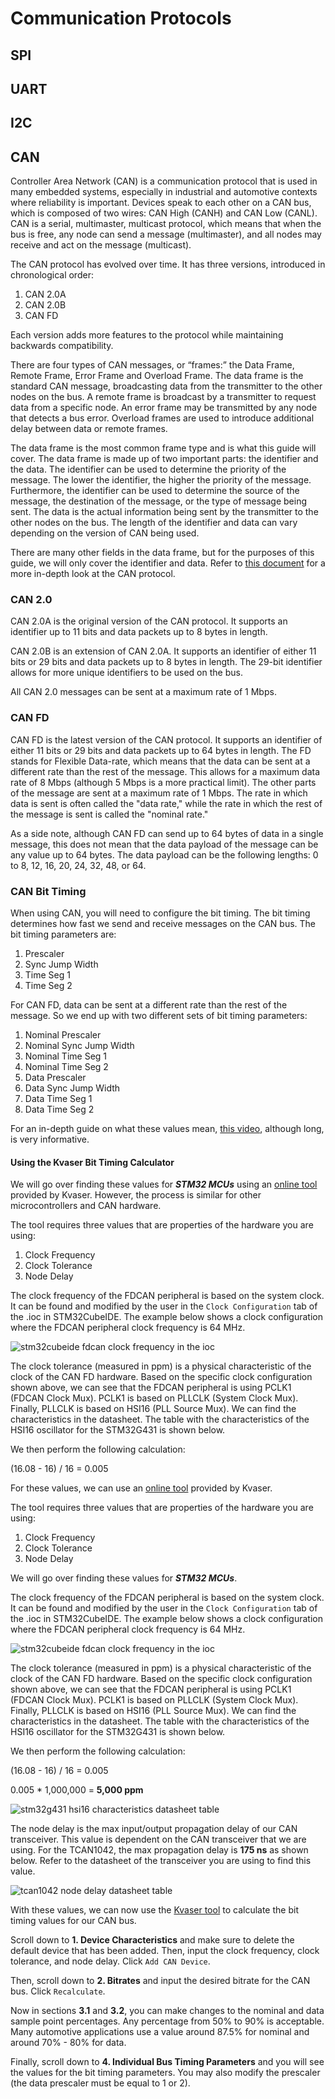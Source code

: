 # Communication Protocols

## SPI

## UART

## I2C

## CAN

Controller Area Network (CAN) is a communication protocol that is used in many embedded systems,
especially in industrial and automotive contexts where reliability is important. Devices speak to
each other on a CAN bus, which is composed of two wires: CAN High (CANH) and CAN Low (CANL).
CAN is a serial, multimaster, multicast protocol, which means that when the bus is free, any node
can send a message (multimaster), and all nodes may receive and act on the message (multicast).

The CAN protocol has evolved over time. It has three versions, introduced in chronological order:

1. CAN 2.0A
2. CAN 2.0B
3. CAN FD

Each version adds more features to the protocol while maintaining backwards compatibility.

There are four types of CAN messages, or “frames:” the Data Frame, Remote Frame, Error Frame and
Overload Frame. The data frame is the standard CAN message, broadcasting data from the transmitter
to the other nodes on the bus. A remote frame is broadcast by a transmitter to request data from a
specific node. An error frame may be transmitted by any node that detects a bus error. Overload
frames are used to introduce additional delay between data or remote frames.

The data frame is the most common frame type and is what this guide will cover. The data frame
is made up of two important parts: the identifier and the data. The identifier can be used to
determine the priority of the message. The lower the identifier, the higher the priority of the
message. Furthermore, the identifier can be used to determine the source of the message, the
destination of the message, or the type of message being sent. The data is the actual information
being sent by the transmitter to the other nodes on the bus. The length of the identifier and data
can vary depending on the version of CAN being used.

There are many other fields in the data frame, but for the purposes of this guide, we will only cover
the identifier and data. Refer to [this document](https://www.eecs.umich.edu/courses/eecs461/doc/CAN_notes.pdf)
for a more in-depth look at the CAN protocol.

### CAN 2.0

CAN 2.0A is the original version of the CAN protocol. It supports an identifier up to 11 bits and
data packets up to 8 bytes in length.

CAN 2.0B is an extension of CAN 2.0A. It supports an identifier of either 11 bits or 29 bits and
data packets up to 8 bytes in length. The 29-bit identifier allows for more unique identifiers
to be used on the bus.

All CAN 2.0 messages can be sent at a maximum rate of 1 Mbps.

### CAN FD

CAN FD is the latest version of the CAN protocol. It supports an identifier of either 11 bits or
29 bits and data packets up to 64 bytes in length. The FD stands for Flexible Data-rate, which
means that the data can be sent at a different rate than the rest of the message. This allows for
a maximum data rate of 8 Mbps (although 5 Mbps is a more practical limit). The other parts of the
message are sent at a maximum rate of 1 Mbps. The rate in which data is sent is often called the
"data rate," while the rate in which the rest of the message is sent is called the "nominal rate."

As a side note, although CAN FD can send up to 64 bytes of data in a single message, this does
not mean that the data payload of the message can be any value up to 64 bytes. The data payload
can be the following lengths: 0 to 8, 12, 16, 20, 24, 32, 48, or 64.

### CAN Bit Timing

When using CAN, you will need to configure the bit timing. The bit timing determines how fast we
send and receive messages on the CAN bus. The bit timing parameters are:

1. Prescaler
2. Sync Jump Width
3. Time Seg 1
4. Time Seg 2

For CAN FD, data can be sent at a different rate than the rest of the message. So we end up
with two different sets of bit timing parameters:

1. Nominal Prescaler
2. Nominal Sync Jump Width
3. Nominal Time Seg 1
4. Nominal Time Seg 2
5. Data Prescaler
6. Data Sync Jump Width
7. Data Time Seg 1
8. Data Time Seg 2

For an in-depth guide on what these values mean, [this video](https://www.youtube.com/watch?v=se204xfyb4g),
although long, is very informative.

#### Using the Kvaser Bit Timing Calculator

We will go over finding these values for ***STM32 MCUs*** using an [online tool](https://www.kvaser.com/support/calculators/can-fd-bit-timing-calculator/)
provided by Kvaser. However, the process is similar for other microcontrollers and CAN hardware.

The tool requires three values that are properties of the hardware you are using:

1. Clock Frequency
2. Clock Tolerance
3. Node Delay


The clock frequency of the FDCAN peripheral is based on the system clock. It can
be found and modified by the user in the `Clock Configuration` tab of the .ioc in STM32CubeIDE.
The example below shows a clock configuration where the FDCAN peripheral clock frequency is 64 MHz.

![stm32cubeide fdcan clock frequency in the ioc](fdcan-clock-frequency.webp)

The clock tolerance (measured in ppm) is a physical characteristic of the clock of the CAN FD hardware.
Based on the specific clock configuration shown above, we can see that the FDCAN peripheral is using
PCLK1 (FDCAN Clock Mux). PCLK1 is based on PLLCLK (System Clock Mux). Finally, PLLCLK is based on
HSI16 (PLL Source Mux). We can find the characteristics in the datasheet. The table with the
characteristics of the HSI16 oscillator for the STM32G431 is shown below.

We then perform the following calculation:

(16.08 - 16) / 16 = 0.005

For these values, we can use an [online tool](https://www.kvaser.com/support/calculators/can-fd-bit-timing-calculator/)
provided by Kvaser.

The tool requires three values that are properties of the hardware you are using:

1. Clock Frequency
2. Clock Tolerance
3. Node Delay

We will go over finding these values for ***STM32 MCUs***.

The clock frequency of the FDCAN peripheral is based on the system clock. It can
be found and modified by the user in the `Clock Configuration` tab of the .ioc in STM32CubeIDE.
The example below shows a clock configuration where the FDCAN peripheral clock frequency is 64 MHz.

![stm32cubeide fdcan clock frequency in the ioc](fdcan-clock-frequency.webp)

The clock tolerance (measured in ppm) is a physical characteristic of the clock of the CAN FD hardware.
Based on the specific clock configuration shown above, we can see that the FDCAN peripheral is using
PCLK1 (FDCAN Clock Mux). PCLK1 is based on PLLCLK (System Clock Mux). Finally, PLLCLK is based on
HSI16 (PLL Source Mux). We can find the characteristics in the datasheet. The table with the
characteristics of the HSI16 oscillator for the STM32G431 is shown below.

We then perform the following calculation:

(16.08 - 16) / 16 = 0.005

0.005 * 1,000,000 = **5,000 ppm**

![stm32g431 hsi16 characteristics datasheet table](g4-hsi16-characteristics.webp)

The node delay is the max input/output propagation delay of our CAN transceiver. This value is
dependent on the CAN transceiver that we are using. For the TCAN1042, the max propagation delay is
**175 ns** as shown below. Refer to the datasheet of the transceiver you are using to find this
value.

![tcan1042 node delay datasheet table](tcan1042-node-delay.webp)

With these values, we can now use the [Kvaser tool](https://www.kvaser.com/support/calculators/can-fd-bit-timing-calculator/)
to calculate the bit timing values for our CAN bus.

Scroll down to **1. Device Characteristics** and make sure to delete the default device that has been added.
Then, input the clock frequency, clock tolerance, and node delay. Click `Add CAN Device`.

Then, scroll down to **2. Bitrates** and input the desired bitrate for the CAN bus. Click `Recalculate`.

Now in sections **3.1** and **3.2**, you can make changes to the nominal and data sample point
percentages. Any percentage from 50% to 90% is acceptable. Many automotive applications use a value
around 87.5% for nominal and around 70% - 80% for data.

Finally, scroll down to **4. Individual Bus Timing Parameters** and you will see the values for the
bit timing parameters. You may also modify the prescaler (the data prescaler must be equal to 1 or
2).

